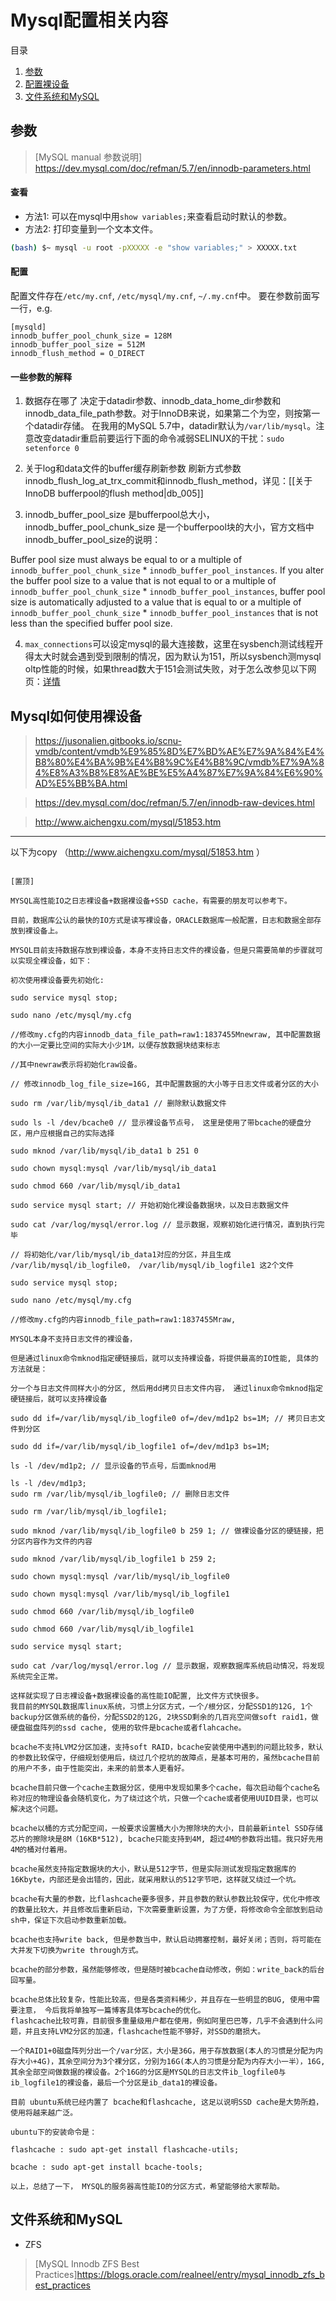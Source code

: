# Mysql配置相关内容
>
目录
>
1. [参数](#参数)
2. [配置裸设备](#mysql如何使用裸设备)
3. [文件系统和MySQL](#文件系统和mysql)

## 参数

> [MySQL manual 参数说明] https://dev.mysql.com/doc/refman/5.7/en/innodb-parameters.html

#### 查看
* 方法1: 可以在mysql中用`show variables;`来查看启动时默认的参数。
* 方法2: 打印变量到一个文本文件。
```bash
(bash) $~ mysql -u root -pXXXXX -e "show variables;" > XXXXX.txt
```
#### 配置
配置文件存在`/etc/my.cnf`, `/etc/mysql/my.cnf`, `~/.my.cnf`中。
要在参数前面写一行，e.g.
```
[mysqld]
innodb_buffer_pool_chunk_size = 128M
innodb_buffer_pool_size = 512M
innodb_flush_method = O_DIRECT
```
#### 一些参数的解释
1. 数据存在哪了
决定于datadir参数、innodb_data_home_dir参数和innodb_data_file_path参数。对于InnoDB来说，如果第二个为空，则按第一个datadir存储。 在我用的MySQL 5.7中，datadir默认为`/var/lib/mysql`。注意改变datadir重启前要运行下面的命令减弱SELINUX的干扰：`sudo setenforce 0`

2. 关于log和data文件的buffer缓存刷新参数
刷新方式参数innodb_flush_log_at_trx_commit和innodb_flush_method，详见：[[关于InnoDB bufferpool的flush method|db_005]]

3. innodb_buffer_pool_size 是bufferpool总大小， innodb_buffer_pool_chunk_size 是一个bufferpool块的大小，官方文档中innodb_buffer_pool_size的说明：
>
Buffer pool size must always be equal to or a multiple of `innodb_buffer_pool_chunk_size` * `innodb_buffer_pool_instances`. If you alter the buffer pool size to a value that is not equal to or a multiple of `innodb_buffer_pool_chunk_size` * `innodb_buffer_pool_instances`, buffer pool size is automatically adjusted to a value that is equal to or a multiple of `innodb_buffer_pool_chunk_size` * `innodb_buffer_pool_instances` that is not less than the specified buffer pool size.

4. `max_connections`可以设定mysql的最大连接数，这里在sysbench测试线程开得太大时就会遇到受到限制的情况，因为默认为151，所以sysbench测mysql oltp性能的时候，如果thread数大于151会测试失败，对于怎么改参见以下网页：[详情](https://codepoets.co.uk/2015/mysql-max_connections-stuck-on-214/)


## Mysql如何使用裸设备

> https://jusonalien.gitbooks.io/scnu-vmdb/content/vmdb%E9%85%8D%E7%BD%AE%E7%9A%84%E4%B8%80%E4%BA%9B%E4%B8%9C%E4%B8%9C/vmdb%E7%9A%84%E8%A3%B8%E8%AE%BE%E5%A4%87%E7%9A%84%E6%90%AD%E5%BB%BA.html

> https://dev.mysql.com/doc/refman/5.7/en/innodb-raw-devices.html

> http://www.aichengxu.com/mysql/51853.htm


---

以下为copy （http://www.aichengxu.com/mysql/51853.htm  ）
```

[置顶]

MYSQL高性能IO之日志裸设备+数据裸设备+SSD cache，有需要的朋友可以参考下。

目前，数据库公认的最快的IO方式是读写裸设备，ORACLE数据库一般配置，日志和数据全部存放到裸设备上。

MYSQL目前支持数据存放到裸设备，本身不支持日志文件的裸设备，但是只需要简单的步骤就可以实现全裸设备，如下：

初次使用裸设备要先初始化:

sudo service mysql stop;

sudo nano /etc/mysql/my.cfg

//修改my.cfg的内容innodb_data_file_path=raw1:1837455Mnewraw, 其中配置数据的大小一定要比空间的实际大小少1M，以便存放数据块结束标志

//其中newraw表示将初始化raw设备。

// 修改innodb_log_file_size=16G, 其中配置数据的大小等于日志文件或者分区的大小

sudo rm /var/lib/mysql/ib_data1 // 删除默认数据文件

sudo ls -l /dev/bcache0 // 显示裸设备节点号， 这里是使用了带bcache的硬盘分区，用户应根据自己的实际选择

sudo mknod /var/lib/mysql/ib_data1 b 251 0

sudo chown mysql:mysql /var/lib/mysql/ib_data1

sudo chmod 660 /var/lib/mysql/ib_data1

sudo service mysql start; // 开始初始化裸设备数据块，以及日志数据文件

sudo cat /var/log/mysql/error.log // 显示数据，观察初始化进行情况，直到执行完毕

// 将初始化/var/lib/mysql/ib_data1对应的分区，并且生成 /var/lib/mysql/ib_logfile0， /var/lib/mysql/ib_logfile1 这2个文件

sudo service mysql stop;

sudo nano /etc/mysql/my.cfg

//修改my.cfg的内容innodb_file_path=raw1:1837455Mraw,

MYSQL本身不支持日志文件的裸设备，

但是通过linux命令mknod指定硬链接后，就可以支持裸设备，将提供最高的IO性能, 具体的方法就是：

分一个与日志文件同样大小的分区, 然后用dd拷贝日志文件内容， 通过linux命令mknod指定硬链接后，就可以支持裸设备

sudo dd if=/var/lib/mysql/ib_logfile0 of=/dev/md1p2 bs=1M; // 拷贝日志文件到分区

sudo dd if=/var/lib/mysql/ib_logfile1 of=/dev/md1p3 bs=1M;

ls -l /dev/md1p2; // 显示设备的节点号，后面mknod用

ls -l /dev/md1p3; 
sudo rm /var/lib/mysql/ib_logfile0; // 删除日志文件

sudo rm /var/lib/mysql/ib_logfile1;

sudo mknod /var/lib/mysql/ib_logfile0 b 259 1; // 做裸设备分区的硬链接，把分区内容作为文件的内容

sudo mknod /var/lib/mysql/ib_logfile1 b 259 2;

sudo chown mysql:mysql /var/lib/mysql/ib_logfile0

sudo chown mysql:mysql /var/lib/mysql/ib_logfile1

sudo chmod 660 /var/lib/mysql/ib_logfile0

sudo chmod 660 /var/lib/mysql/ib_logfile1

sudo service mysql start;

sudo cat /var/log/mysql/error.log // 显示数据，观察数据库系统启动情况，将发现系统完全正常。

这样就实现了日志裸设备+数据裸设备的高性能IO配置, 比文件方式快很多。
我目前的MYSQL数据库linux系统，习惯上分区方式，一个/根分区，分配SSD1的12G, 1个backup分区做系统的备份，分配SSD2的12G, 2块SSD剩余的几百兆空间做soft raid1，做硬盘磁盘阵列的ssd cache, 使用的软件是bcache或者flahcache。

bcache不支持LVM2分区加速，支持soft RAID，bcache安装使用中遇到的问题比较多，默认的参数比较保守，仔细规划使用后，绕过几个挖坑的故障点，是基本可用的，虽然bcache目前的用户不多，由于性能突出，未来的前景本人更看好。

bcache目前只做一个cache主数据分区，使用中发现如果多个cache，每次启动每个cache名称对应的物理设备会随机变化，为了绕过这个坑，只做一个cache或者使用UUID目录，也可以解决这个问题。

bcache以桶的方式分配空间，一般要求设置桶大小为擦除块的大小，目前最新intel SSD存储芯片的擦除块是8M（16KB*512), bcache只能支持到4M, 超过4M的参数将出错。我只好先用4M的桶对付着用。

bcache虽然支持指定数据块的大小，默认是512字节，但是实际测试发现指定数据库的16Kbyte，内部还是会出错的，因此，就采用默认的512字节吧，这样就又绕过一个坑。

bcache有大量的参数，比flashcache要多很多，并且参数的默认参数比较保守，优化中修改的数量比较大，并且修改后重新启动，下次需要重新设置，为了方便，将修改命令全部放到启动sh中，保证下次启动参数重新加载。

bcache也支持write back, 但是参数当中，默认启动拥塞控制，最好关闭；否则，将可能在大并发下切换为write through方式。

bcache的部分参数，虽然能够修改，但是随时被bcache自动修改，例如：write_back的后台回写量。

bcache总体比较复杂，性能比较高，但是各类资料稀少，并且存在一些明显的BUG, 使用中需要注意， 今后我将单独写一篇博客具体写bcache的优化。
flashcache比较可靠，目前很多重量级用户都在使用，例如阿里巴巴等，几乎不会遇到什么问题，并且支持LVM2分区的加速，flashcache性能不够好，对SSD的磨损大。

一个RAID1+0磁盘阵列分出一个/var分区，大小是36G，用于存放数据(本人的习惯是分配为内存大小+4G)，其余空间分为3个裸分区，分别为16G(本人的习惯是分配为内存大小一半），16G, 其余全部空间做数据的裸设备。2个16G的分区是MYSQL的日志文件ib_logfile0与ib_logfile1的裸设备，最后一个分区是ib_data1的裸设备。

目前 ubuntu系统已经内置了 bcache和flashcache, 这足以说明SSD cache是大势所趋， 使用将越来越广泛。

ubuntu下的安装命令是：

flashcache : sudo apt-get install flashcache-utils;

bcache : sudo apt-get install bcache-tools;

以上，总结了一下， MYSQL的服务器高性能IO的分区方式，希望能够给大家帮助。
```

## 文件系统和MySQL

* ZFS
> [MySQL Innodb ZFS Best Practices]https://blogs.oracle.com/realneel/entry/mysql_innodb_zfs_best_practices